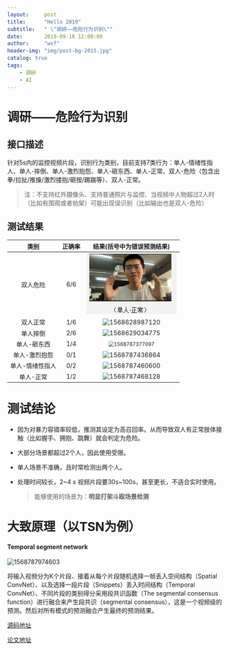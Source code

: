 ```yaml
---
layout:     post
title:      "Hello 2019"
subtitle:   " \"调研——危险行为识别\""
date:       2019-09-18 12:00:00
author:     "wxf"
header-img: "img/post-bg-2015.jpg"
catalog: true
tags:
    - 调研
    - AI
---
```


# 调研——危险行为识别

## 接口描述

针对5s内的监控视频片段，识别行为类别，目前支持7类行为：单人-情绪性指人、单人-摔倒、单人-激烈抱怨、单人-砸东西、单人-正常、双人-危险（包含出拳/拉扯/推搡/激烈搂抱/砸按/踢踹等）、双人-正常。

> 注：不支持红外摄像头、支持普通照片与监控、当视频中人物超过2人时（比如有围观或者劝架）可能出现误识别（比如输出也是双人-危险）

## 测试结果

|      类别       | 正确率 |                  结果(括号中为错误预测结果)                  |
| :-------------: | :----: | :----------------------------------------------------------: |
|    双人危险     |  6/6   |           ![1568787436864](img\1568787436864.png)            |
|    双人正常     |  1/6   |         ![1568628987120](D:\桌面\1568628987120.png)          |
|    单人摔倒     |  2/6   |         ![1568629034775](D:\桌面\1568629034775.png)          |
|   单人-砸东西   |  1/4   | <img src="C:\Users\Administrator\AppData\Roaming\Typora\typora-user-images\1568787377097.png" alt="1568787377097" style="zoom: 80%;" /> |
|  单人-激烈抱怨  |  0/1   | ![1568787436864](C:\Users\Administrator\AppData\Roaming\Typora\typora-user-images\1568787436864.png) |
| 单人-情绪性指人 |  0/2   | ![1568787460600](C:\Users\Administrator\AppData\Roaming\Typora\typora-user-images\1568787460600.png) |
|    单人-正常    |  1/2   | ![1568787468128](C:\Users\Administrator\AppData\Roaming\Typora\typora-user-images\1568787468128.png) |

# 测试结论

- 因为对暴力容错率较低，推测其设定为高召回率。从而导致双人有正常肢体接触（比如握手、拥抱、跳舞）就会判定为危险。

- 大部分场景都超过2个人，因此使用受限。

- 单人场景不准确，且时常检测出两个人。

- 处理时间较长，2~4 s 视频片段要30s~100s，甚至更长，不适合实时使用。

  > 能够使用的场景为：**明显打架斗殴场景检测**

# 大致原理（以TSN为例）

#### Temporal segment network

![1568787974603](C:\Users\Administrator\AppData\Roaming\Typora\typora-user-images\1568787974603.png)

​		将输入视频分为K个片段、接着从每个片段随机选择一帧丢入空间结构（Spatial ConvNet）、以及选择一段片段（Snippets）丢入时间结构（Temporal ConvNet）、不同片段的类别得分采用段共识函数（The segmental consensus function）进行融合来产生段共识（segmental consensus），这是一个视频级的预测。然后对所有模式的预测融合产生最终的预测结果。

[源码地址](https://github.com/yjxiong/temporal-segment-networks)

[论文地址](https://arxiv.org/pdf/1608.00859.pdf)

